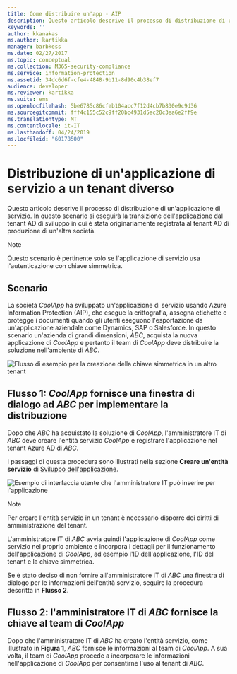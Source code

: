 ```yaml
---
title: Come distribuire un'app - AIP
description: Questo articolo descrive il processo di distribuzione di un'applicazione di servizio in un tenant diverso da quello per cui è stata originariamente sviluppata.
keywords: ''
author: kkanakas
ms.author: kartikka
manager: barbkess
ms.date: 02/27/2017
ms.topic: conceptual
ms.collection: M365-security-compliance
ms.service: information-protection
ms.assetid: 34dc6d6f-cfe4-4848-9b11-8d90c4b38ef7
audience: developer
ms.reviewer: kartikka
ms.suite: ems
ms.openlocfilehash: 5be6785c86cfeb104acc7f12d4cb7b830e9c9d36
ms.sourcegitcommit: fff4c155c52c9ff20bc4931d5ac20c3ea6e2ff9e
ms.translationtype: MT
ms.contentlocale: it-IT
ms.lasthandoff: 04/24/2019
ms.locfileid: "60178500"
---
```

# <a name="deploying-a-service-application-into-a-different-tenant"></a>Distribuzione di un'applicazione di servizio a un tenant diverso

Questo articolo descrive il processo di distribuzione di un'applicazione di servizio. In questo scenario si eseguirà la transizione dell'applicazione dal tenant AD di sviluppo in cui è stata originariamente registrata al tenant AD di produzione di un'altra società.

> [!Note]
> Questo scenario è pertinente solo se l'applicazione di servizio usa l'autenticazione con chiave simmetrica.

## <a name="scenario"></a>Scenario
La società *CoolApp* ha sviluppato un'applicazione di servizio usando Azure Information Protection (AIP), che esegue la crittografia, assegna etichette e protegge i documenti quando gli utenti eseguono l'esportazione da un'applicazione aziendale come Dynamics, SAP o Salesforce. In questo scenario un'azienda di grandi dimensioni, *ABC*, acquista la nuova applicazione di *CoolApp* e pertanto il team di *CoolApp* deve distribuire la soluzione nell'ambiente di *ABC*. 

![Flusso di esempio per la creazione della chiave simmetrica in un altro tenant](../media/develop/service-app-provision.jpg)

## <a name="flow-1-coolapp-provides-a-ui-dialog-to-abc-to-implement-the-deployment"></a>Flusso 1: *CoolApp* fornisce una finestra di dialogo ad *ABC* per implementare la distribuzione

Dopo che *ABC* ha acquistato la soluzione di *CoolApp*, l'amministratore IT di *ABC* deve creare l'entità servizio *CoolApp* e registrare l'applicazione nel tenant Azure AD di *ABC*. 

I passaggi di questa procedura sono illustrati nella sezione **Creare un'entità servizio** di [Sviluppo dell'applicazione](developing-your-application.md).

![Esempio di interfaccia utente che l'amministratore IT può inserire per l'applicazione](../media/develop/how-to-deploy-app-UI.png)

> [!Note]
> Per creare l'entità servizio in un tenant è necessario disporre dei diritti di amministrazione del tenant.

L'amministratore IT di *ABC* avvia quindi l'applicazione di *CoolApp* come servizio nel proprio ambiente e incorpora i dettagli per il funzionamento dell'applicazione di *CoolApp*, ad esempio l'ID dell'applicazione, l'ID del tenant e la chiave simmetrica.

Se è stato deciso di non fornire all'amministratore IT di *ABC* una finestra di dialogo per le informazioni dell'entità servizio, seguire la procedura descritta in **Flusso 2**.

## <a name="flow-2-abc-it-administrator-provides-the-key-to-the-coolapp-team"></a>Flusso 2: l'amministratore IT di *ABC* fornisce la chiave al team di *CoolApp*

Dopo che l'amministratore IT di *ABC* ha creato l'entità servizio, come illustrato in **Figura 1**, *ABC* fornisce le informazioni al team di *CoolApp*. A sua volta, il team di *CoolApp* procede a incorporare le informazioni nell'applicazione di *CoolApp* per consentirne l'uso al tenant di *ABC*.
